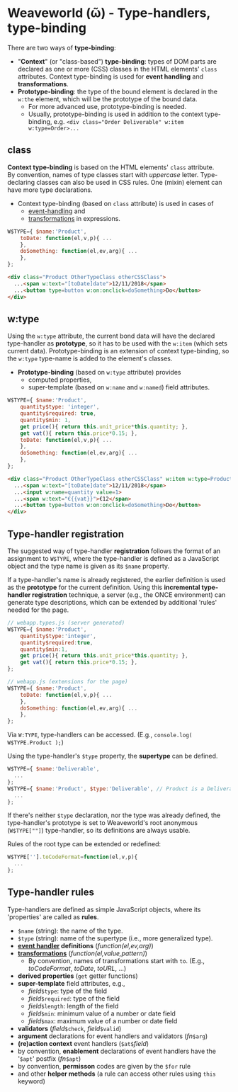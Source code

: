 # Weaveworld (ῶ) - Type-handlers, type-binding #

There are two ways of **type-binding**:
  * "**Context**" (or "class-based") **type-binding**: types of DOM parts are declared as one or more (CSS) classes in the HTML elements' `class` attributes. Context type-binding is used for **event handling** and **transformations**.
  * **Prototype-binding**: the type of the bound element is declared in the `w:the` element, which will be the prototype of the bound data. 
    * For more advanced use, prototype-binding is needed.
    * Usually, prototype-binding is used in addition to the context type-binding, e.g. `<div class="Order Deliverable" w:item w:type=Order>...`

## class ##

**Context type-binding** is based on the HTML elements' `class` attribute.  
By convention, names of type classes start with _uppercase_ letter. Type-declaring classes can also be used in CSS rules. One (mixin) element can have more type declarations.

* Context type-binding (based on `class` attribute) is used in cases of
  * [event-handling](doc-2-event.md) and
  * [transformations](doc-1-template.md#transformations) in expressions.

```js
W$TYPE={ $name:'Product',
    toDate: function(el,v,p){ ...
    },
    doSomething: function(el,ev,arg){ ...
    },
};
```
```html
<div class="Product OtherTypeClass otherCSSClass">
  ...<span w:text="[toDate]date">12/11/2018</span>
  ...<button type=button w:on:onclick=doSomething>Do</button>
</div>
```

## w:type ##

Using the `w:type` attribute, the current bond data will have the declared type-handler as **prototype**, so it has to be used with the `w:item` (which sets current data). Prototype-binding is an extension of context type-binding, so the `w:type` type-name is added to the element's classes.

* **Prototype-binding** (based on `w:type` attribute) provides
  * computed properties,
  * super-template (based on `w:name` and `w:named`) field attributes.

```js
W$TYPE={ $name:'Product',
    quantity$type: 'integer',
    quantity$required: true,
    quantity$min: 1,
    get price(){ return this.unit_price*this.quantity; },
    get vat(){ return this.price*0.15; },
    toDate: function(el,v,p){ ...
    },
    doSomething: function(el,ev,arg){ ...
    },
};
```
```html
<div class="Product OtherTypeClass otherCSSClass" w:item w:type=Product>
  ...<span w:text="[toDate]date">12/11/2018</span>
  ...<input w:name=quantity value=1>
  ...<span w:text="€{{vat}}">€12</span>
  ...<button type=button w:on:onclick=doSomething>Do</button>
</div>
```

## Type-handler registration ##

The suggested way of type-handler **registration** follows the format of an assignment to `W$TYPE`, where the type-handler is defined as a JavaScript object and the type name is given as its `$name` property.

If a type-handler's name is already registered, the earlier definition is used as the **prototype** for the current definition. Using this **incremental type-handler registration** technique, a server (e.g., the ONCE environment) can generate type descriptions, which can be extended by additional 'rules' needed for the page.

```js
// webapp.types.js (server generated)
W$TYPE={ $name:'Product',
    quantity$type:'integer',
    quantity$required:true,
    quantity$min:1,
    get price(){ return this.unit_price*this.quantity; },
    get vat(){ return this.price*0.15; },
};
```

```js
// webapp.js (extensions for the page)
W$TYPE={ $name:'Product',
    toDate: function(el,v,p){ ...
    },
    doSomething: function(el,ev,arg){ ...
    },
};
```
Via `W:TYPE`, type-handlers can be accessed. (E.g., `console.log( W$TYPE.Product );`)


Using the type-handler's `$type` property, the **supertype** can be defined.

```js
W$TYPE={ $name:'Deliverable', 
  ...
};
W$TYPE={ $name:'Product', $type:'Deliverable', // Product is a Deliverable
  ...
};
```

If there's neither `$type` declaration, nor the type was already defined, the type-handler's prototype is set to Weaveworld's root anonymous (`W$TYPE[""]`) type-handler, so its definitions are always usable.

Rules of the root type can be extended or redefined:
```js
W$TYPE[''].toCodeFormat=function(el,v,p){
  ...
};
```

## Type-handler rules ##

Type-handlers are defined as simple JavaScript objects, where its 'properties' are called as **rules**.

* `$name` (string): the name of the type.
* `$type` (string): name of the supertype (i.e., more generalized type).
* **[event handler](doc-2-event.md) definitions** (_function(el,ev,arg)_)
* **[transformations](doc-1-template.md#transformations)** (_function(el,value,pattern)_)
  * By convention, names of transformations start with `to`. (E.g., _toCodeFormat_, _toDate_, _toURL_, ...)
* **derived properties** (`get` getter functions)    
* **super-template** field attributes, e.g.,
  * _field_`$type`: type of the field
  * _field_`$required`: type of the field
  * _field_`$length`: length of the field
  * _field_`$min`: minimum value of a number or date field
  * _field_`$max`: maximum value of a number or date field
* **validators** (_field_`$check`, _field_`$valid`)
* **argument** declarations for event handlers and validators (_fn_`$arg`)
* **(re)action context** event handlers (`$at$`_field_)
* by convention, **enablement** declarations of event handlers have the '`$apt`' postfix (_fn_`$apt`)
* by convention, **permisson** codes are given by the `$for` rule
* and other **helper methods** (a rule can access other rules using `this` keyword)